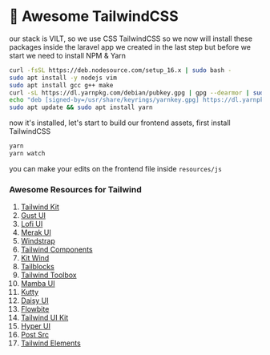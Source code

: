 # 🦄 Awesome TailwindCSS

our stack is VILT, so we use CSS TailwindCSS so we now will install these packages inside the laravel app we created in the last step but before we start we need to install NPM & Yarn

```bash
curl -fsSL https://deb.nodesource.com/setup_16.x | sudo bash -
sudo apt install -y nodejs vim
sudo apt install gcc g++ make
curl -sL https://dl.yarnpkg.com/debian/pubkey.gpg | gpg --dearmor | sudo tee /usr/share/keyrings/yarnkey.gpg >/dev/null
echo "deb [signed-by=/usr/share/keyrings/yarnkey.gpg] https://dl.yarnpkg.com/debian stable main" | sudo tee /etc/apt/sources.list.d/yarn.list
sudo apt update && sudo apt install yarn
```

now it's installed, let's start to build our frontend assets, first install TailwindCSS

```bash
yarn 
yarn watch
```

you can make your edits on the frontend file inside `resources/js`

### Awesome Resources for Tailwind

1. [Tailwind Kit](https://www.tailwind-kit.com/)
2. [Gust UI](https://www.gustui.com/)
3. [Lofi UI](https://lofiui.co/)
4. [Merak UI](https://merakiui.com/)
5. [Windstrap](https://windstrap.netlify.app/)
6. [Tailwind Components](https://tailwindcomponents.com/)
7. [Kit Wind](https://kitwind.io/)
8. [Tailblocks](https://tailblocks.cc/)
9. [Tailwind Toolbox](https://www.tailwindtoolbox.com/)
10. [Mamba UI](https://www.mambaui.com/)
11. [Kutty](https://kutty.netlify.app/)
12. [Daisy UI](https://daisyui.com/)
13. [Flowbite](https://flowbite.com/)
14. [Tailwind UI Kit](https://tailwinduikit.com/)
15. [Hyper UI](https://hyperui.dev/)
16. [Post Src](https://postsrc.com/)
17. [Tailwind Elements](https://tailwind-elements.com/)
